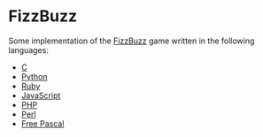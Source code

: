 FizzBuzz
========

Some implementation of the [FizzBuzz](https://en.wikipedia.org/wiki/Fizz_buzz) game written in the following languages:

* [C](https://en.wikipedia.org/wiki/C_(programming_language))
* [Python](https://www.python.org/)
* [Ruby](https://www.ruby-lang.org/en/)
* [JavaScript](https://en.wikipedia.org/wiki/JavaScript)
* [PHP](http://php.net/)
* [Perl](https://www.perl.org/)
* [Free Pascal](http://www.freepascal.org/)
